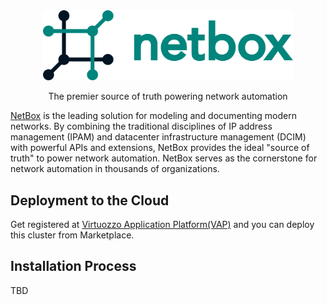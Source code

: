 <div align="center">
  <img src="https://raw.githubusercontent.com/netbox-community/netbox/develop/docs/netbox_logo.svg" width="400" alt="NetBox logo" />
  <p>The premier source of truth powering network automation</p>
</div>

[NetBox](https://github.com/netbox-community/netbox) is the leading solution for modeling and documenting modern networks. By
combining the traditional disciplines of IP address management (IPAM) and
datacenter infrastructure management (DCIM) with powerful APIs and extensions,
NetBox provides the ideal "source of truth" to power network automation.
NetBox serves as the cornerstone for network automation in thousands of organizations.

## Deployment to the Cloud

Get registered at [Virtuozzo Application Platform(VAP)](https://app.xapp.cloudmydc.com/) and you can deploy this 
cluster from Marketplace.

## Installation Process

TBD